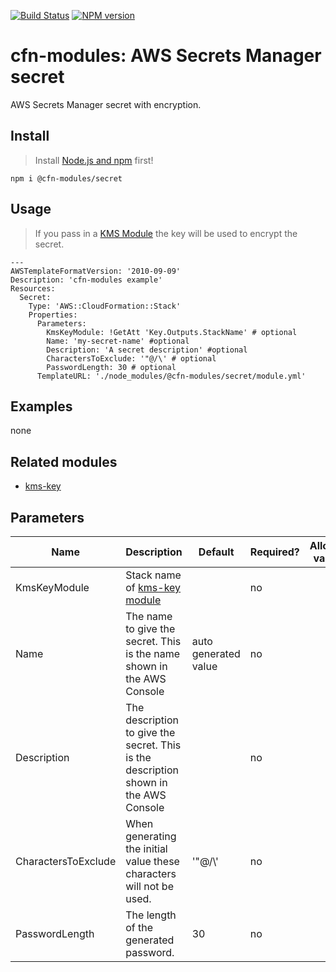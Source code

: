 [![Build Status](https://travis-ci.org/cfn-modules/secret.svg?branch=master)](https://travis-ci.org/cfn-modules/secret)
[![NPM version](https://img.shields.io/npm/v/@cfn-modules/secret.svg)](https://www.npmjs.com/package/@cfn-modules/secret)

# cfn-modules: AWS Secrets Manager secret

AWS Secrets Manager secret with encryption.

## Install

> Install [Node.js and npm](https://nodejs.org/) first!

```
npm i @cfn-modules/secret
```

## Usage

> If you pass in a [KMS Module](https://github.com/cfn-modules/kms-key) the key will be used to encrypt the secret.

```
---
AWSTemplateFormatVersion: '2010-09-09'
Description: 'cfn-modules example'
Resources:
  Secret:
    Type: 'AWS::CloudFormation::Stack'
    Properties:
      Parameters:
        KmsKeyModule: !GetAtt 'Key.Outputs.StackName' # optional
        Name: 'my-secret-name' #optional
        Description: 'A secret description' #optional
        CharactersToExclude: '"@/\' # optional
        PasswordLength: 30 # optional
      TemplateURL: './node_modules/@cfn-modules/secret/module.yml'
```

## Examples

none

## Related modules

* [kms-key](https://github.com/cfn-modules/kms-key)

## Parameters

<table>
  <thead>
    <tr>
      <th>Name</th>
      <th>Description</th>
      <th>Default</th>
      <th>Required?</th>
      <th>Allowed values</th>
    </tr>
  </thead>
  <tbody>
    <tr>
      <td>KmsKeyModule</td>
      <td>Stack name of <a href="https://www.npmjs.com/package/@cfn-modules/kms-key">kms-key module</a></td>
      <td></td>
      <td>no</td>
      <td></td>
    </tr>
    <tr>
      <td>Name</td>
      <td>The name to give the secret. This is the name shown in the AWS Console</a></td>
      <td>auto generated value</td>
      <td>no</td>
      <td></td>
    </tr>
    <tr>
      <td>Description</td>
      <td>The description to give the secret. This is the description shown in the AWS Console</a></td>
      <td></td>
      <td>no</td>
      <td></td>
    </tr>
    <tr>
      <td>CharactersToExclude</td>
      <td>When generating the initial value these characters will not be used.</a></td>
      <td>'"@/\'</td>
      <td>no</td>
      <td></td>
    </tr>
    <tr>
      <td>PasswordLength</td>
      <td>The length of the generated password.</td>
      <td>30</td>
      <td>no</td>
      <td></td>
    </tr>
  </tbody>
</table>
